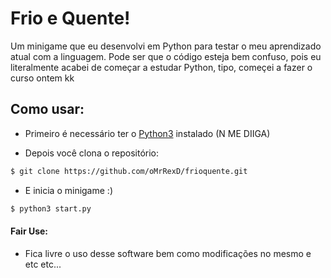 # Frio e Quente!

Um minigame que eu desenvolvi em Python para testar o meu aprendizado atual com a linguagem.
Pode ser que o código esteja bem confuso, pois eu literalmente acabei de começar a estudar Python, tipo, começei a fazer o curso ontem kk

## Como usar:

- Primeiro é necessário ter o [Python3](https://www.python.org/downloads/) instalado (N ME DIIGA)

- Depois você clona o repositório:
```sh
$ git clone https://github.com/oMrRexD/frioquente.git
```

- E inicia o minigame :)
```sh
$ python3 start.py
```

#### Fair Use:
- Fica livre o uso desse software bem como modificações no mesmo e etc etc...